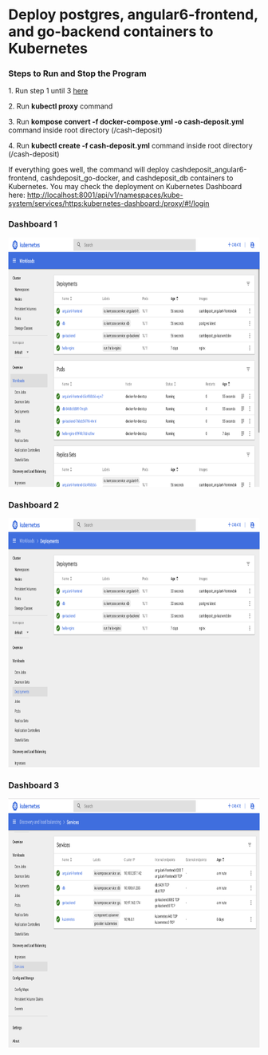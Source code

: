 <h1>Deploy postgres, angular6-frontend, and go-backend containers to Kubernetes</h1>

<h3>Steps to Run and Stop the Program</h3>
<p>1. Run step 1 until 3 <a href="../README.md">here</a></p>
<p>2. Run <strong>kubectl proxy</strong> command</p>
<p>3. Run <strong>kompose convert -f docker-compose.yml -o cash-deposit.yml</strong> command inside root directory (/cash-deposit)</p>
<p>4. Run <strong>kubectl create -f cash-deposit.yml</strong> command inside root directory (/cash-deposit)</p>
<p>If everything goes well, the command will deploy cashdeposit_angular6-frontend, cashdeposit_go-docker, and cashdeposit_db containers to Kubernetes. You may check the deployment on Kubernetes Dashboard here: 
<a href="http://localhost:8001/api/v1/namespaces/kube-system/services/https:kubernetes-dashboard:/proxy/#!/login">
http://localhost:8001/api/v1/namespaces/kube-system/services/https:kubernetes-dashboard:/proxy/#!/login</a></p> 
<h3>Dashboard 1</h3>
<div>
<img src="./assets/Dashboard1.png" height="500pt" width="1800pt"/>
</div>
<h3>Dashboard 2</h3>
<div>
<img src="./assets/Dashboard2.png" height="500pt" width="1800pt"/>
</div>
<h3>Dashboard 3</h3>
<div>
<img src="./assets/Dashboard3.png" height="500pt" width="1800pt"/>
</div>